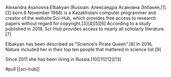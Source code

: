 Alexandra Asanovna Elbakyan (Russian: Алекса́ндра Аса́новна Элбакя́н,[1][2] born 6 November 1988) is a Kazakhstani computer programmer and creator of the website Sci-Hub, which provides free access to research papers without regard for copyright.[3][4][5][6] According to a study published in 2018, Sci-Hub provides access to nearly all scholarly literature.[7]

Elbakyan has been described as "Science's Pirate Queen".[8] In 2016, Nature included her in their top ten people that mattered in science list.[9]

Since 2011 she has been living in Russia.[10][11][12][13]

#pull [[sci-hub]]